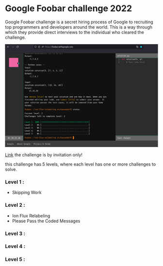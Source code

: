 # Google Foobar challenge 2022

Google Foobar challenge is a secret hiring process of Google to recruiting top programmers and developers around the world. This is a way through which they provide direct interviews to the individual who cleared the challenge.

![foobar-aichaouadah](pictures/foobar-google.png)

[Link](https://foobar.withgoogle.com/) the challenge is by invitation only!

this challenge has 5 levels, where each level has one or more challenges to solve.


### Level 1 : 
 * Skipping Work
### Level 2 : 
 * Ion Flux Relabeling
 * Please Pass the Coded Messages
### Level 3 : 
### Level 4 : 
### Level 5 : 
